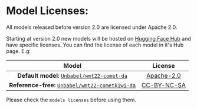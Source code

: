 # Model Licenses:

All models released before version 2.0 are licensed under Apache 2.0.

Starting at version 2.0 new models will be hosted on [Hugging Face Hub](https://huggingface.co/docs/hub/index) and have specific licenses. You can find the license of each model in it's Hub page. E.g:

| Model | License |
|:----: | :-----: |
| **Default model:** [`Unbabel/wmt22-comet-da`](https://huggingface.co/Unbabel/wmt22-comet-da) | [Apache-2.0](https://huggingface.co/Unbabel/wmt22-comet-da/blob/main/LICENSE) | 
| **Reference-free:** [`Unbabel/wmt22-cometkiwi-da`](https://huggingface.co/Unbabel/wmt22-cometkiwi-da) | [CC-BY-NC-SA](https://huggingface.co/Unbabel/wmt22-cometkiwi-da/blob/main/LICENSE) |

Please check the `models licenses` before using them.
